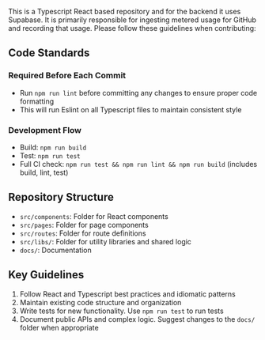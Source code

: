 This is a Typescript React based repository and for the backend it uses Supabase. It is primarily responsible for ingesting metered usage for GitHub and recording that usage. Please follow these guidelines when contributing:

## Code Standards

### Required Before Each Commit
- Run `npm run lint` before committing any changes to ensure proper code formatting
- This will run Eslint on all Typescript files to maintain consistent style

### Development Flow
- Build: `npm run build`
- Test: `npm run test`
- Full CI check: `npm run test && npm run lint && npm run build` (includes build, lint, test)

## Repository Structure
- `src/components`: Folder for React components
- `src/pages`: Folder for page components
- `src/routes`: Folder for route definitions
- `src/libs/`: Folder for utility libraries and shared logic
- `docs/`: Documentation

## Key Guidelines
1. Follow React and Typescript best practices and idiomatic patterns
2. Maintain existing code structure and organization
3. Write tests for new functionality. Use `npm run test` to run tests
4. Document public APIs and complex logic. Suggest changes to the `docs/` folder when appropriate